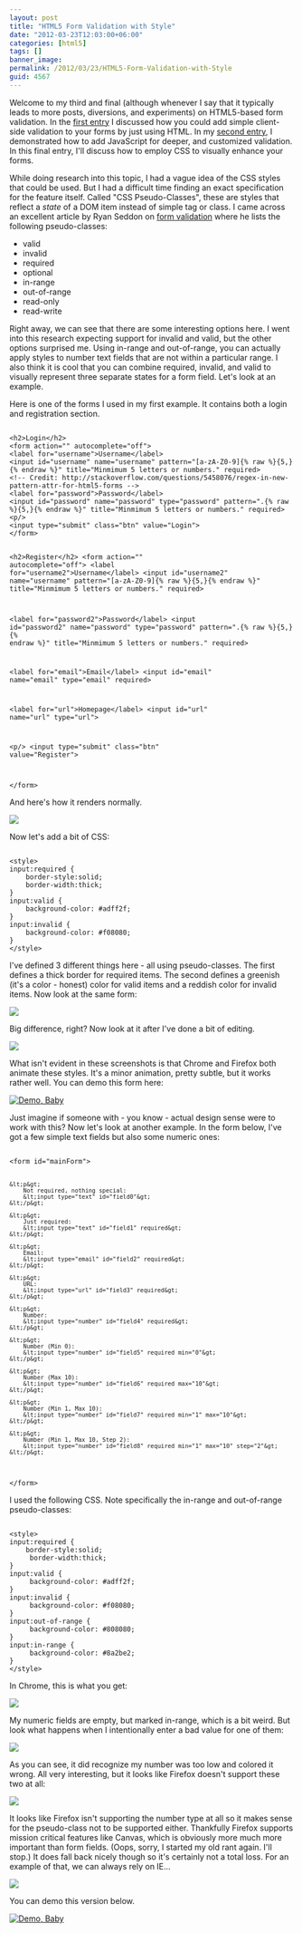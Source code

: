 ```yaml
---
layout: post
title: "HTML5 Form Validation with Style"
date: "2012-03-23T12:03:00+06:00"
categories: [html5]
tags: []
banner_image: 
permalink: /2012/03/23/HTML5-Form-Validation-with-Style
guid: 4567
---
```


Welcome to my third and final (although whenever I say that it typically leads to more posts, diversions, and experiments) on HTML5-based form validation. In the <a href="http://www.raymondcamden.com/index.cfm/2012/3/16/A-look-at-HTML5-Form-Validition">first entry</a> I discussed how you could add simple client-side validation to your forms by just using HTML. In my <a href="http://www.raymondcamden.com/index.cfm/2012/3/19/HTML5-Form-Validation--The-Constraint-Validation-API">second entry</a>, I demonstrated how to add JavaScript for deeper, and customized validation. In this final entry, I'll discuss how to employ CSS to visually enhance your forms.
<!--more-->
<p>

While doing research into this topic, I had a vague idea of the CSS styles that could be used. But I had a difficult time finding an exact specification for the feature itself. Called "CSS Pseudo-Classes", these are styles that reflect a <i>state</i> of a DOM item instead of simple tag or class. I came across an excellent article by Ryan Seddon on <a href="http://www.alistapart.com/articles/forward-thinking-form-validation/">form validation</a> where he lists the following pseudo-classes:

<p>

<ul>
<li>valid</li>
<li>invalid</li>
<li>required</li>
<li>optional</li>
<li>in-range</li>
<li>out-of-range</li>
<li>read-only</li>
<li>read-write</li>
</ul>

<p>

Right away, we can see that there are some interesting options here. I went into this research expecting support for invalid and valid, but the other options surprised me. Using in-range and out-of-range, you can actually apply styles to number text fields that are not within a particular range. I also think it is cool that you can combine required, invalid, and valid to visually represent three separate states for a form field. Let's look at an example.

<p>

Here is one of the forms I used in my first example. It contains both a login and registration section.

<p>

<code>
&lt;h2&gt;Login&lt;/h2&gt;
&lt;form action="" autocomplete="off"&gt;
&lt;label for="username"&gt;Username&lt;/label&gt;
&lt;input id="username" name="username" pattern="[a-zA-Z0-9]{% raw %}{5,}{% endraw %}" title="Minmimum 5 letters or numbers." required&gt;
&lt;!-- Credit: http://stackoverflow.com/questions/5458076/regex-in-new-pattern-attr-for-html5-forms --&gt;
&lt;label for="password"&gt;Password&lt;/label&gt;
&lt;input id="password" name="password" type="password" pattern=".{% raw %}{5,}{% endraw %}" title="Minmimum 5 letters or numbers." required&gt;
&lt;p/&gt;
&lt;input type="submit" class="btn" value="Login"&gt;
&lt;/form&gt;

&lt;h2&gt;Register&lt;/h2&gt;
&lt;form action="" autocomplete="off"&gt;
&lt;label for="username2"&gt;Username&lt;/label&gt;
&lt;input id="username2" name="username" pattern="[a-zA-Z0-9]{% raw %}{5,}{% endraw %}" title="Minmimum 5 letters or numbers."  required&gt;

&lt;label for="password2"&gt;Password&lt;/label&gt;
&lt;input id="password2" name="password" type="password" pattern=".{% raw %}{5,}{% endraw %}" title="Minmimum 5 letters or numbers." required&gt;

&lt;label for="email"&gt;Email&lt;/label&gt;
&lt;input id="email" name="email" type="email" required&gt;

&lt;label for="url"&gt;Homepage&lt;/label&gt;
&lt;input id="url" name="url" type="url"&gt;

&lt;p/&gt;
&lt;input type="submit" class="btn" value="Register"&gt;

&lt;/form&gt;
</code>

<p>

And here's how it renders normally.

<p>

<img src="https://static.raymondcamden.com/images/ScreenClip48.png" />

<p>

Now let's add a bit of CSS:

<p>

<code>
&lt;style&gt;
input:required {
    border-style:solid;
    border-width:thick;
}
input:valid {
    background-color: #adff2f;
}
input:invalid {
    background-color: #f08080;
}
&lt;/style&gt;
</code>

<p>

I've defined 3 different things here - all using pseudo-classes. The first defines a thick border for required items. The second defines a greenish (it's a color - honest) color for valid items and a reddish color for invalid items. Now look at the same form:

<p>

<img src="https://static.raymondcamden.com/images/ScreenClip49.png" />

<p>

Big difference, right? Now look at it after I've done a bit of editing.

<p>

<img src="https://static.raymondcamden.com/images/ScreenClip50.png" />

<p>

What isn't evident in these screenshots is that Chrome and Firefox both animate these styles. It's a minor animation, pretty subtle, but it works rather well. You can demo this form here:

<p>
<a href="http://www.raymondcamden.com/demos/2012/mar/23/20_validationnicer.html"><img src="https://static.raymondcamden.com/images/icon_128.png" title="Demo, Baby" border="0"></a>

<p>

Just imagine if someone with - you know - actual design sense were to work with this? Now let's look at another example. In the form below, I've got a few simple text fields but also some numeric ones:

<p>

<code>
&lt;form id="mainForm"&gt;

    &lt;p&gt;
        Not required, nothing special:
        &lt;input type="text" id="field0"&gt;
    &lt;/p&gt;

    &lt;p&gt;
        Just required:
        &lt;input type="text" id="field1" required&gt;
    &lt;/p&gt;

    &lt;p&gt;
        Email:
        &lt;input type="email" id="field2" required&gt;
    &lt;/p&gt;

    &lt;p&gt;
        URL:
        &lt;input type="url" id="field3" required&gt;
    &lt;/p&gt;

    &lt;p&gt;
        Number:
        &lt;input type="number" id="field4" required&gt;
    &lt;/p&gt;

    &lt;p&gt;
        Number (Min 0):
        &lt;input type="number" id="field5" required min="0"&gt;
    &lt;/p&gt;

    &lt;p&gt;
        Number (Max 10):
        &lt;input type="number" id="field6" required max="10"&gt;
    &lt;/p&gt;

    &lt;p&gt;
        Number (Min 1, Max 10):
        &lt;input type="number" id="field7" required min="1" max="10"&gt;
    &lt;/p&gt;

    &lt;p&gt;
        Number (Min 1, Max 10, Step 2):
        &lt;input type="number" id="field8" required min="1" max="10" step="2"&gt;
    &lt;/p&gt;

&lt;/form&gt;
</code>

<p>

I used the following CSS. Note specifically the in-range and out-of-range pseudo-classes:

<p>

<code>
&lt;style&gt;
input:required {
    border-style:solid;
     border-width:thick;
}
input:valid {
     background-color: #adff2f;
}
input:invalid {
     background-color: #f08080;
}
input:out-of-range {
     background-color: #808080;
}
input:in-range {
     background-color: #8a2be2;
}
&lt;/style&gt;
</code>

<p>

In Chrome, this is what you get:

<p>

<img src="https://static.raymondcamden.com/images/ScreenClip51.png" />

<p>

My numeric fields are empty, but marked in-range, which is a bit weird. But look what happens when I intentionally enter a bad value for one of them:

<p>

<img src="https://static.raymondcamden.com/images/ScreenClip52.png" />

<p>

As you can see, it did recognize my number was too low and colored it wrong. All very interesting, but it looks like Firefox doesn't support these two at all:

<p>

<img src="https://static.raymondcamden.com/images/ScreenClip53.png" />

<p>

It looks like Firefox isn't supporting the number type at all so it makes sense for the pseudo-class not to be supported either. Thankfully Firefox supports mission critical features like Canvas, which is obviously more much more important than form fields. (Oops, sorry, I started my old rant again. I'll stop.) It does fall back nicely though so it's certainly not a total loss. For an example of that, we can always rely on IE... 

<p>

<img src="https://static.raymondcamden.com/images/ScreenClip54.png" />

<p>

You can demo this version below.

<p>

<a href="http://www.raymondcamden.com/demos/2012/mar/23/21_validationnicer.html"><img src="https://static.raymondcamden.com/images/icon_128.png" title="Demo, Baby" border="0"></a>